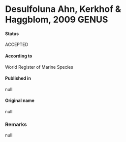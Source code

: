 Desulfoluna Ahn, Kerkhof & Haggblom, 2009 GENUS
=======

#### Status
ACCEPTED

#### According to
World Register of Marine Species

#### Published in
null

#### Original name
null

### Remarks
null